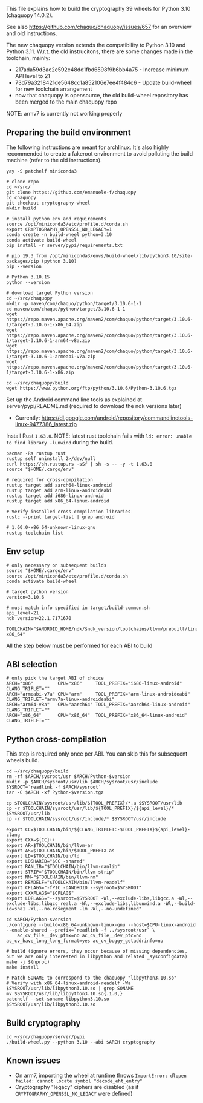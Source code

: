 This file explains how to build the cryptography 39 wheels for Python 3.10 (chaquopy 14.0.2).

See also https://github.com/chaquo/chaquopy/issues/657 for an overview and old instructions.

The new chaquopy version extends the compatibility to Python 3.10 and Python 3.11.
W.r.t. the old instrucitons, there are some changes made in the toolchain, mainly:

 - 217ada59d3ac2e592c48dd1fbd6598f9b6bb4a75  - Increase minimum API level to 21
 - 73d79a3218421de5648cc1a852106e7ee4f484c6 - Update build-wheel for new toolchain arrangement
 - now that chaquopy is opensource, the old build-wheel repository has been merged to the main chaquopy repo

NOTE: armv7 is currently not working properly

## Preparing the build environment

The following instructions are meant for archlinux. It's also highly recommended to create a fakeroot environment to avoid polluting the build machine (refer to the old instructions).

```
yay -S patchelf miniconda3
```

```
# clone repo
cd ~/src/
git clone https://github.com/emanuele-f/chaquopy
cd chaquopy
git checkout cryptography-wheel
mkdir build

# install python env and requirements
source /opt/miniconda3/etc/profile.d/conda.sh
export CRYPTOGRAPHY_OPENSSL_NO_LEGACY=1
conda create -n build-wheel python=3.10
conda activate build-wheel
pip install -r server/pypi/requirements.txt

# pip 19.3 from /opt/miniconda3/envs/build-wheel/lib/python3.10/site-packages/pip (python 3.10)
pip --version

# Python 3.10.15
python --version

# download target Python version
cd ~/src/chaquopy
mkdir -p maven/com/chaquo/python/target/3.10.6-1-1
cd maven/com/chaquo/python/target/3.10.6-1-1
wget https://repo.maven.apache.org/maven2/com/chaquo/python/target/3.10.6-1/target-3.10.6-1-x86_64.zip
wget https://repo.maven.apache.org/maven2/com/chaquo/python/target/3.10.6-1/target-3.10.6-1-arm64-v8a.zip
wget https://repo.maven.apache.org/maven2/com/chaquo/python/target/3.10.6-1/target-3.10.6-1-armeabi-v7a.zip
wget https://repo.maven.apache.org/maven2/com/chaquo/python/target/3.10.6-1/target-3.10.6-1-x86.zip

cd ~/src/chaquopy/build
wget https://www.python.org/ftp/python/3.10.6/Python-3.10.6.tgz
```

Set up the Android command line tools as explained at server/pypi/README.md (required to download the ndk versions later)

- Currently: https://dl.google.com/android/repository/commandlinetools-linux-9477386_latest.zip

Install Rust `1.63.0`. NOTE: latest rust toolchain fails with `ld: error: unable to find library -lunwind` during the build.

```
pacman -Rs rustup rust
rustup self uninstall 2>/dev/null
curl https://sh.rustup.rs -sSf | sh -s -- -y -t 1.63.0
source "$HOME/.cargo/env"

# required for cross-compilation
rustup target add aarch64-linux-android
rustup target add arm-linux-androideabi
rustup target add i686-linux-android
rustup target add x86_64-linux-android

# Verify installed cross-compilation libraries
rustc --print target-list | grep android

# 1.60.0-x86_64-unknown-linux-gnu
rustup toolchain list
```

## Env setup

```
# only necessary on subsequent builds
source "$HOME/.cargo/env"
source /opt/miniconda3/etc/profile.d/conda.sh
conda activate build-wheel

# target python version
version=3.10.6

# must match info specified in target/build-common.sh
api_level=21
ndk_version=22.1.7171670

TOOLCHAIN="$ANDROID_HOME/ndk/$ndk_version/toolchains/llvm/prebuilt/linux-x86_64"
```

All the step below must be performed for each ABI to build

## ABI selection

```
# only pick the target ABI of choice
ARCH="x86"         CPU="x86"     TOOL_PREFIX="i686-linux-android"    CLANG_TRIPLET="" 
ARCH="armeabi-v7a" CPU="arm"     TOOL_PREFIX="arm-linux-androideabi" CLANG_TRIPLET="armv7a-linux-androideabi"
ARCH="arm64-v8a"   CPU="aarch64" TOOL_PREFIX="aarch64-linux-android" CLANG_TRIPLET=""
ARCH="x86_64"      CPU="x86_64"  TOOL_PREFIX="x86_64-linux-android"  CLANG_TRIPLET=""
```

## Python cross-compilation

This step is required only once per ABI. You can skip this for subsequent wheels build.

```
cd ~/src/chaquopy/build
rm -rf $ARCH/sysroot/usr $ARCH/Python-$version
mkdir -p $ARCH/sysroot/usr/lib $ARCH/sysroot/usr/include
SYSROOT=`readlink -f $ARCH/sysroot`
tar -C $ARCH -xf Python-$version.tgz

cp $TOOLCHAIN/sysroot/usr/lib/${TOOL_PREFIX}/*.a $SYSROOT/usr/lib
cp -r $TOOLCHAIN/sysroot/usr/lib/${TOOL_PREFIX}/${api_level}/* $SYSROOT/usr/lib
cp -r $TOOLCHAIN/sysroot/usr/include/* $SYSROOT/usr/include

export CC=$TOOLCHAIN/bin/${CLANG_TRIPLET:-$TOOL_PREFIX}${api_level}-clang
export CXX=${CC}++
export AR=$TOOLCHAIN/bin/llvm-ar
export AS=$TOOLCHAIN/bin/$TOOL_PREFIX-as
export LD=$TOOLCHAIN/bin/ld
export LDSHARED="$CC -shared"
export RANLIB="$TOOLCHAIN/bin/llvm-ranlib"
export STRIP="$TOOLCHAIN/bin/llvm-strip"
export NM="$TOOLCHAIN/bin/llvm-nm"
export READELF="$TOOLCHAIN/bin/llvm-readelf"
export CFLAGS="-fPIC -DANDROID --sysroot=$SYSROOT"
export CXXFLAGS="$CFLAGS"
export LDFLAGS="--sysroot=$SYSROOT -Wl,--exclude-libs,libgcc.a -Wl,--exclude-libs,libgcc_real.a -Wl,--exclude-libs,libunwind.a -Wl,--build-id=sha1 -Wl,--no-rosegment -lm -Wl,--no-undefined"

cd $ARCH/Python-$version
./configure --build=x86_64-unknown-linux-gnu --host=$CPU-linux-android --enable-shared --prefix=`readlink -f ../sysroot/usr` \
    ac_cv_file__dev_ptmx=no ac_cv_file__dev_ptc=no ac_cv_have_long_long_format=yes ac_cv_buggy_getaddrinfo=no

# build (ignore errors, they occur because of missing dependencies, but we are only interested in libpython and related _sysconfigdata)
make -j $(nproc)
make install

# Patch SONAME to correspond to the chaquopy "libpython3.10.so"
# Verify with x86_64-linux-android-readelf -Wa $SYSROOT/usr/lib/libpython3.10.so | grep SONAME
mv $SYSROOT/usr/lib/libpython3.10.so{.1.0,}
patchelf --set-soname libpython3.10.so $SYSROOT/usr/lib/libpython3.10.so
```

## Build cryptography

```
cd ~/src/chaquopy/server/pypi
./build-wheel.py --python 3.10 --abi $ARCH cryptography
```


## Known issues

- On arm7, importing the wheel at runtime throws `ImportError: dlopen failed: cannot locate symbol "decode_eht_entry"`
- Cryptography "legacy" ciphers are disabled (as if `CRYPTOGRAPHY_OPENSSL_NO_LEGACY` were defined)
